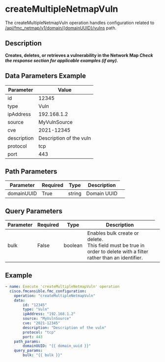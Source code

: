 # createMultipleNetmapVuln

The createMultipleNetmapVuln operation handles configuration related to [/api/fmc_netmap/v1/domain/{domainUUID}/vulns](/paths//api/fmc_netmap/v1/domain/{domain_uuid}/vulns.md) path.&nbsp;
## Description
**Creates, deletes, or retrieves a vulnerability in the Network Map _Check the response section for applicable examples (if any)._**

## Data Parameters Example
| Parameter | Value |
| --------- | -------- |
| id | 12345 |
| type | Vuln |
| ipAddress | 192.168.1.2 |
| source | MyVulnSource |
| cve | 2021-12345 |
| description | Description of the vuln |
| protocol | tcp |
| port | 443 |

## Path Parameters
| Parameter | Required | Type | Description |
| --------- | -------- | ---- | ----------- |
| domainUUID | True | string <td colspan=3> Domain UUID |

## Query Parameters
| Parameter | Required | Type | Description |
| --------- | -------- | ---- | ----------- |
| bulk | False | boolean <td colspan=3> Enables bulk create or delete. <br>This field must be true in order to delete with a filter rather than an identifier. |

## Example
```yaml
- name: Execute 'createMultipleNetmapVuln' operation
  cisco.fmcansible.fmc_configuration:
    operation: "createMultipleNetmapVuln"
    data:
        id: "12345"
        type: "Vuln"
        ipAddress: "192.168.1.2"
        source: "MyVulnSource"
        cve: "2021-12345"
        description: "Description of the vuln"
        protocol: "tcp"
        port: 443
    path_params:
        domainUUID: "{{ domain_uuid }}"
    query_params:
        bulk: "{{ bulk }}"

```